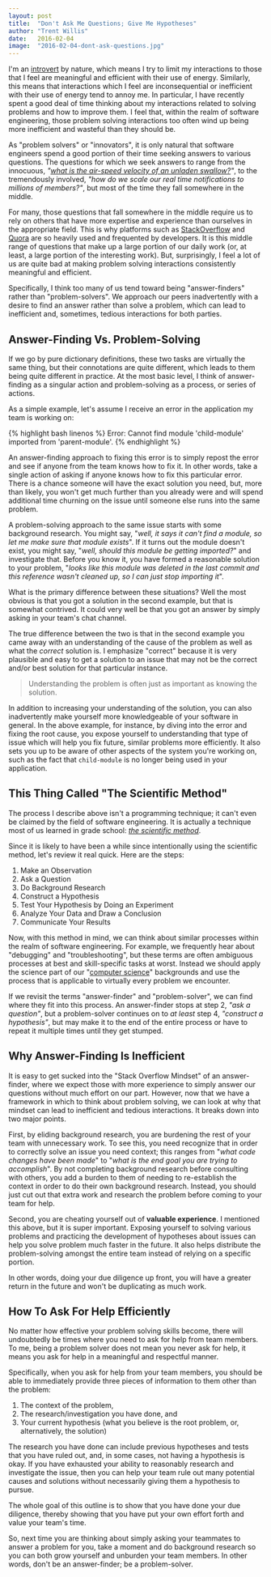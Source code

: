 ```yaml
---
layout: post
title:  "Don't Ask Me Questions; Give Me Hypotheses"
author: "Trent Willis"
date:   2016-02-04
image:  "2016-02-04-dont-ask-questions.jpg"
---
```


I'm an [introvert](http://g.fastcompany.net/multisite_files/cocreate/imagecache/inline-original/inline/2013/07/1683402-inline-i-how-to-interact-with-an-introvert.jpg) by nature, which means I try to limit my interactions to those that I feel are meaningful and efficient with their use of energy. Similarly, this means that interactions which I feel are inconsequential or inefficient with their use of energy tend to annoy me. In particular, I have recently spent a good deal of time thinking about my interactions related to solving problems and how to improve them. I feel that, within the realm of software engineering, those problem solving interactions too often wind up being more inefficient and wasteful than they should be.

As "problem solvers" or "innovators", it is only natural that software engineers spend a good portion of their time seeking answers to various questions. The questions for which we seek answers to range from the innocuous, _"[what is the air-speed velocity of an unladen swallow?](https://www.youtube.com/watch?v=liIlW-ovx0Y)"_, to the tremendously involved, _"how do we scale our real time notifications to millions of members?"_, but most of the time they fall somewhere in the middle.

For many, those questions that fall somewhere in the middle require us to rely on others that have more expertise and experience than ourselves in the appropriate field. This is why platforms such as [StackOverflow](http://stackoverflow.com/) and [Quora](https://www.quora.com/) are so heavily used and frequented by developers. It is this middle range of questions that make up a large portion of our daily work (or, at least, a large portion of the interesting work). But, surprisingly, I feel a lot of us are quite bad at making problem solving interactions consistently meaningful and efficient.

Specifically, I think too many of us tend toward being "answer-finders" rather than "problem-solvers". We approach our peers inadvertently with a desire to find an answer rather than solve a problem, which can lead to inefficient and, sometimes, tedious interactions for both parties.

## Answer-Finding Vs. Problem-Solving

If we go by pure dictionary definitions, these two tasks are virtually the same thing, but their connotations are quite different, which leads to them being quite different in practice. At the most basic level, I think of answer-finding as a singular action and problem-solving as a process, or series of actions.

As a simple example, let's assume I receive an error in the application my team is working on:

{% highlight bash linenos %}
Error: Cannot find module 'child-module' imported from 'parent-module'.
{% endhighlight %}

An answer-finding approach to fixing this error is to simply repost the error and see if anyone from the team knows how to fix it. In other words, take a single action of asking if anyone knows how to fix this particular error. There is a chance someone will have the exact solution you need, but, more than likely, you won't get much further than you already were and will spend additional time churning on the issue until someone else runs into the same problem.

A problem-solving approach to the same issue starts with some background research. You might say, "_well, it says it can't find a module, so let me make sure that module exists_". If it turns out the module doesn't exist, you might say, "_well, should this module be getting imported?_" and investigate that. Before you know it, you have formed a reasonable solution to your problem, "_looks like this module was deleted in the last commit and this reference wasn't cleaned up, so I can just stop importing it_".

What is the primary difference between these situations? Well the most obvious is that you got a solution in the second example, but that is somewhat contrived. It could very well be that you got an answer by simply asking in your team's chat channel.

The true difference between the two is that in the second example you came away with an understanding of the cause of the problem as well as what the _correct_ solution is. I emphasize "correct" because it is very plausible and easy to get a solution to an issue that may not be the correct and/or best solution for that particular instance.

> Understanding the problem is often just as important as knowing the solution.

In addition to increasing your understanding of the solution, you can also inadvertently make yourself more knowledgeable of your software in general. In the above example, for instance, by diving into the error and fixing the root cause, you expose yourself to understanding that type of issue which will help you fix future, similar problems more efficiently. It also sets you up to be aware of other aspects of the system you're working on, such as the fact that `child-module` is no longer being used in your application.

## This Thing Called "The Scientific Method"

The process I describe above isn't a programming technique; it can't even be claimed by the field of software engineering. It is actually a technique most of us learned in grade school: [_the scientific method_](https://en.wikipedia.org/wiki/Scientific_method).

Since it is likely to have been a while since intentionally using the scientific method, let's review it real quick. Here are the steps:

1. Make an Observation
2. Ask a Question
3. Do Background Research
4. Construct a Hypothesis
5. Test Your Hypothesis by Doing an Experiment
6. Analyze Your Data and Draw a Conclusion
7. Communicate Your Results

Now, with this method in mind, we can think about similar processes within the realm of software engineering. For example, we frequently hear about "debugging" and "troubleshooting", but these terms are often ambiguous processes at best and skill-specific tasks at worst. Instead we should apply the science part of our "[computer science](https://en.wikipedia.org/wiki/Computer_science)" backgrounds and use the process that is applicable to virtually every problem we encounter.

If we revisit the terms "answer-finder" and "problem-solver", we can find where they fit into this process. An answer-finder stops at step 2, _"ask a question"_, but a problem-solver continues on to _at least_ step 4, _"construct a hypothesis"_, but may make it to the end of the entire process or have to repeat it multiple times until they get stumped.

## Why Answer-Finding Is Inefficient

It is easy to get sucked into the "Stack Overflow Mindset" of an answer-finder, where we expect those with more experience to simply answer our questions without much effort on our part. However, now that we have a framework in which to think about problem solving, we can look at why that mindset can lead to inefficient and tedious interactions. It breaks down into two major points.

First, by eliding background research, you are burdening the rest of your team with unnecessary work. To see this, you need recognize that in order to correctly solve an issue you need context; this ranges from "_what code changes have been made_" to "_what is the end goal you are trying to accomplish_". By not completing background research before consulting with others, you add a burden to them of needing to re-establish the context in order to do their own background research. Instead, you should just cut out that extra work and research the problem before coming to your team for help.

Second, you are cheating yourself out of **valuable experience**. I mentioned this above, but it is super important. Exposing yourself to solving various problems and practicing the development of hypotheses about issues can help you solve problem much faster in the future. It also helps distribute the problem-solving amongst the entire team instead of relying on a specific portion.

In other words, doing your due diligence up front, you will have a greater return in the future and won't be duplicating as much work.

## How To Ask For Help Efficiently

No matter how effective your problem solving skills become, there will undoubtedly be times where you need to ask for help from team members. To me, being a problem solver does not mean you never ask for help, it means you ask for help in a meaningful and respectful manner.

Specifically, when you ask for help from your team members, you should be able to immediately provide three pieces of information to them other than the problem:

1. The context of the problem,
2. The research/investigation you have done, and
3. Your current hypothesis (what you believe is the root problem, or, alternatively, the solution)

The research you have done can include previous hypotheses and tests that you have ruled out, and, in some cases, not having a hypothesis is okay. If you have exhausted your ability to reasonably research and investigate the issue, then you can help your team rule out many potential causes and solutions without necessarily giving them a hypothesis to pursue.

The whole goal of this outline is to show that you have done your due diligence, thereby showing that you have put your own effort forth and value your team's time.

So, next time you are thinking about simply asking your teammates to answer a problem for you, take a moment and do background research so you can both grow yourself and unburden your team members. In other words, don't be an answer-finder; be a problem-solver.
